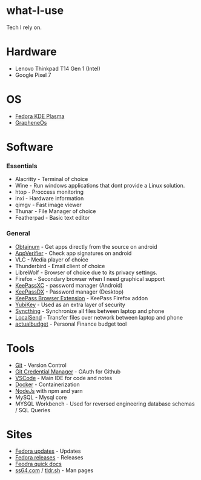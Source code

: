 # what-I-use

Tech I rely on.

# Hardware
- Lenovo Thinkpad T14 Gen 1 (Intel)
- Google Pixel 7

# OS
- [Fedora KDE Plasma](https://docs.fedoraproject.org/en-US/kde/)
- [GrapheneOs](https://grapheneos.org/)

# Software
### Essentials
- Alacritty - Terminal of choice
- Wine - Run windows applications that dont provide a Linux solution.
- htop - Proccess monitoring
- inxi - Hardware information
- qimgv - Fast image viewer
- Thunar - File Manager of choice
- Featherpad - Basic text editor

### General
- [Obtainum](https://github.com/ImranR98/Obtainium) - Get apps directly from the source on android
- [AppVerifier](https://github.com/soupslurpr/AppVerifier) - Check app signatures on android
- VLC - Media player of choice
- Thunderbird - Email client of choice
- LibreWolf - Browser of choice due to its privacy settings.
- Firefox - Secondary browser when I need graphical support
- [KeePassXC](https://github.com/Kunzisoft/KeePassDX) - password manager (Android)
- [KeePassDX](https://github.com/keepassxreboot/keepassxc) - Password manager (Desktop)
- [KeePass Browser Extension](https://addons.mozilla.org/en-US/firefox/addon/keepassxc-browser/?utm_source=addons.mozilla.org&utm_medium=referral&utm_content=search) - KeePass Firefox addon
- [YubiKey](https://www.yubico.com/no/product/yubikey-5-series/yubikey-5c-nfc/) - Used as an extra layer of security
- [Syncthing](https://github.com/syncthing/syncthing) - Synchronize all files between laptop and phone
- [LocalSend](https://github.com/localsend/localsend) - Transfer files over network between laptop and phone
- [actualbudget](https://github.com/actualbudget/actual) - Personal Finance budget tool

# Tools
- [Git](https://git-scm.com/) - Version Control
- [Git Credential Manager](https://github.com/git-ecosystem/git-credential-manager) - OAuth for Github
- [VSCode](https://code.visualstudio.com/) - Main IDE for code and notes
- [Docker](https://docs.fedoraproject.org/en-US/quick-docs/installing-docker/) - Containerization
- [NodeJs](https://nodejs.org/en) with npm and yarn
- MySQL - Mysql core
- MYSQL Workbench - Used for reversed engineering database schemas / SQL Queries

# Sites
- [Fedora updates](https://bodhi.fedoraproject.org/) - Updates
- [Fedora releases](https://bodhi.fedoraproject.org/releases/) - Releases
- [Feodra quick docs](https://docs.fedoraproject.org/en-US/quick-docs/)
- [ss64.com](https://ss64.com/) / [tldr.sh](https://tldr.sh/) - Man pages
